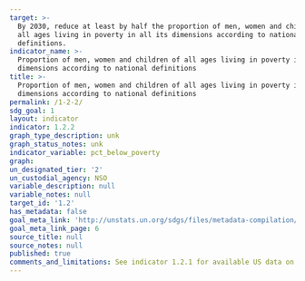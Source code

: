 ```yaml
---
target: >-
  By 2030, reduce at least by half the proportion of men, women and children of
  all ages living in poverty in all its dimensions according to national
  definitions.
indicator_name: >-
  Proportion of men, women and children of all ages living in poverty in all its
  dimensions according to national definitions
title: >-
  Proportion of men, women and children of all ages living in poverty in all its
  dimensions according to national definitions
permalink: /1-2-2/
sdg_goal: 1
layout: indicator
indicator: 1.2.2
graph_type_description: unk
graph_status_notes: unk
indicator_variable: pct_below_poverty
graph: 
un_designated_tier: '2'
un_custodial_agency: NSO
variable_description: null
variable_notes: null
target_id: '1.2'
has_metadata: false
goal_meta_link: 'http://unstats.un.org/sdgs/files/metadata-compilation/Metadata-Goal-1.pdf'
goal_meta_link_page: 6
source_title: null
source_notes: null
published: true
comments_and_limitations: See indicator 1.2.1 for available US data on national poverty rate.
---
```


